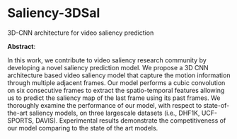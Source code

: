 # Saliency-3DSal
3D-CNN architecture for video saliency prediction

**Abstract**:

In this work, we contribute to video saliency research community by developing a novel saliency prediction model. We propose a 3D CNN architecture based video saliency model that capture the motion information through multiple adjacent frames. Our model performs a cubic convolution on six consecutive frames to extract the spatio-temporal features allowing us to predict the saliency map of the last frame using its past frames. We thoroughly examine the performance of our model, with respect to state-of-the-art saliency models, on three largescale datasets (i.e., DHF1K, UCF-SPORTS, DAVIS). Experimental results demonstrate the competitiveness of our model comparing to the state of the art models.
